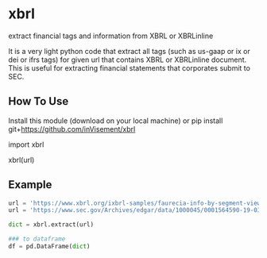 # xbrl
extract financial tags and information from XBRL or XBRLinline

It is a very light python code that extract all tags (such as us-gaap or ix or dei or ifrs tags) for given url that contains XBRL or XBRLinline document. This is useful for extracting financial statements that corporates submit to SEC.

## How To Use
Install this module (download on your local machine) or
pip install git+https://github.com/inVisement/xbrl

import xbrl

xbrl(url)

## Example
``` python
url = 'https://www.xbrl.org/ixbrl-samples/faurecia-info-by-segment-viewer.html'
url = 'https://www.sec.gov/Archives/edgar/data/1000045/0001564590-19-031992.txt'

dict = xbrl.extract(url)

### to dataframe
df = pd.DataFrame(dict)
```
